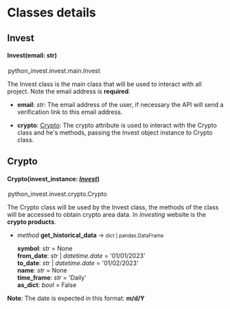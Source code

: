 # Classes details

## Invest

<p><h4>Invest(email: str)</h4><legend>python_invest.invest.main.Invest</legend></p>

The Invest class is the main class that will be used to interact with all project. Note the email address is **required**.

- **email**: *str*: The email address of the user, if necessary the API will send a verification link to this email address.

- **crypto**: [Crypto](#crypto): The crypto attribute is used to interact with the Crypto class and he's methods, passing the Invest object instance to Crypto class.

## Crypto

<p><h4>Crypto(invest_instance: <a href="#invest"><i>Invest</i></a>)</h4><legend>python_invest.invest.crypto.Crypto</legend></p>

The Crypto class will be used by the Invest class, the methods of the class will be accessed to obtain crypto area data. In *Investing* website is the **crypto products**.

- *method* **get_historical_data** -> <small>dict | pandas.DataFrame</small>

    **symbol**: *str* = None  
    **from_date**: *str* | *datetime.date* = '01/01/2023'  
    **to_date**: *str* | *datetime.date* = '01/02/2023'  
    **name**: *str* = None  
    **time_frame**: *str* = 'Daily'  
    **as_dict**: *bool* = False

**Note**: The date is expected in this format: **m/d/Y**
